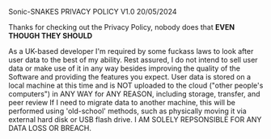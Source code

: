 Sonic-SNAKES PRIVACY POLICY V1.0 20/05/2024

Thanks for checking out the Privacy Policy, nobody does that **EVEN THOUGH THEY SHOULD**

As a UK-based developer I'm required by some fuckass laws to look after user data to the best of my ability. 
Rest assured, I do not intend to sell user data or make use of it in any way besides improving the quality of the Software and providing the features you expect.
User data is stored on a local machine at this time and is NOT uploaded to the cloud ("other people's computers") in ANY WAY for ANY REASON, including storage, transfer, and peer review
If I need to migrate data to another machine, this will be performed using 'old-school' methods, such as physically moving it via external hard disk or USB flash drive. 
I AM SOLELY REPSONSIBLE FOR ANY DATA LOSS OR BREACH. 
